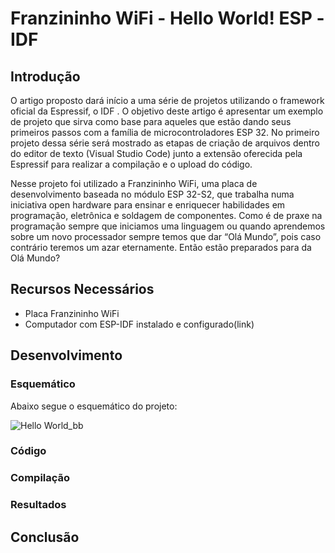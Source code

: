 # Franzininho WiFi - Hello World! ESP -IDF


## Introdução
O artigo proposto dará início a uma série de projetos utilizando o framework oficial da Espressif, o IDF . O objetivo deste artigo é apresentar um exemplo de projeto que sirva como base  para aqueles que estão dando seus primeiros passos com a família de microcontroladores  ESP 32. No  primeiro projeto dessa série será mostrado as etapas de criação de arquivos dentro do editor de texto (Visual Studio Code) junto a extensão oferecida pela Espressif para realizar a compilação e o upload do código. 
 
Nesse projeto foi utilizado a Franzininho WiFi, uma placa de desenvolvimento baseada no módulo ESP 32-S2, que trabalha numa iniciativa open hardware para ensinar e enriquecer habilidades em programação, eletrônica e soldagem de componentes. Como é de praxe na programação sempre que iniciamos uma linguagem ou quando aprendemos sobre um novo processador sempre temos que dar “Olá Mundo”, pois caso contrário teremos um azar eternamente. Então estão preparados para da Olá Mundo?


## Recursos Necessários

- Placa Franzininho WiFi
- Computador com ESP-IDF instalado e configurado(link)


## Desenvolvimento 


### Esquemático 
Abaixo segue o esquemático do projeto: 

![Hello World_bb](https://user-images.githubusercontent.com/41307385/116583560-dd17ba00-a8ec-11eb-9afb-08adcfd6684d.jpg)

### Código


### Compilação


### Resultados


## Conclusão
